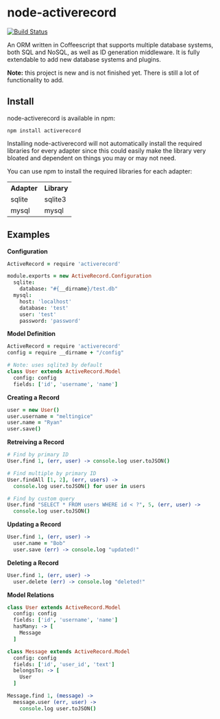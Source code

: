 # node-activerecord

[![Build Status](https://secure.travis-ci.org/meltingice/node-activerecord.png?branch=master)](http://travis-ci.org/meltingice/node-activerecord)

An ORM written in Coffeescript that supports multiple database systems, both SQL and NoSQL, as well as ID generation middleware. It is fully extendable to add new database systems and plugins.

**Note:** this project is new and is not finished yet. There is still a lot of functionality to add.

## Install

node-activerecord is available in npm:

```
npm install activerecord
```

Installing node-activerecord will not automatically install the required libraries for every adapter since this could easily make the library very bloated and dependent on things you may or may not need.

You can use npm to install the required libraries for each adapter:

<table>
  <tr>
    <th>Adapter</th>
    <th>Library</th>
  </tr>
  <tr>
    <td>sqlite</td>
    <td>sqlite3</td>
  </tr>
  <tr>
    <td>mysql</td>
    <td>mysql</td>
  </tr>
</table>

## Examples

**Configuration**

``` coffeescript
ActiveRecord = require 'activerecord'

module.exports = new ActiveRecord.Configuration
  sqlite:
    database: "#{__dirname}/test.db"
  mysql:
    host: 'localhost'
    database: 'test'
    user: 'test'
    password: 'password'
```

**Model Definition**

``` coffeescript
ActiveRecord = require 'activerecord'
config = require __dirname + "/config"

# Note: uses sqlite3 by default
class User extends ActiveRecord.Model
  config: config
  fields: ['id', 'username', 'name']
```

**Creating a Record**

``` coffeescript
user = new User()
user.username = "meltingice"
user.name = "Ryan"
user.save()
```

**Retreiving a Record**

``` coffeescript
# Find by primary ID
User.find 1, (err, user) -> console.log user.toJSON()

# Find multiple by primary ID
User.findAll [1, 2], (err, users) ->
  console.log user.toJSON() for user in users

# Find by custom query
User.find "SELECT * FROM users WHERE id < ?", 5, (err, user) ->
  console.log user.toJSON()
```

**Updating a Record**

``` coffeescript
User.find 1, (err, user) ->
  user.name = "Bob"
  user.save (err) -> console.log "updated!"
```

**Deleting a Record**

``` coffeescript
User.find 1, (err, user) ->
  user.delete (err) -> console.log "deleted!"
```

**Model Relations**

``` coffeescript
class User extends ActiveRecord.Model
  config: config
  fields: ['id', 'username', 'name']
  hasMany: -> [
    Message
  ]

class Message extends ActiveRecord.Model
  config: config
  fields: ['id', 'user_id', 'text']
  belongsTo: -> [
    User
  ]

Message.find 1, (message) ->
  message.user (err, user) ->
    console.log user.toJSON()
```